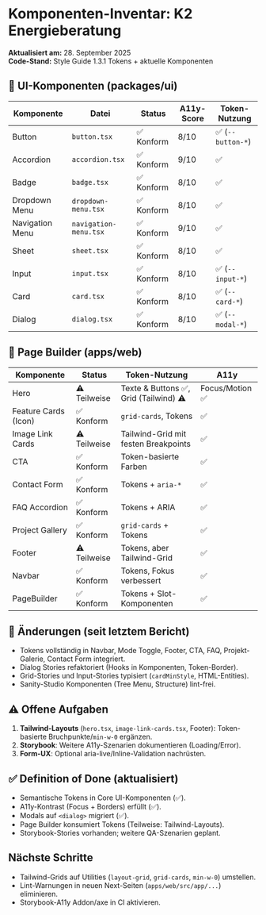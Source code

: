 # Komponenten-Inventar: K2 Energieberatung

**Aktualisiert am:** 28. September 2025  
**Code-Stand:** Style Guide 1.3.1 Tokens + aktuelle Komponenten

## 🧩 UI-Komponenten (packages/ui)
| Komponente | Datei | Status | A11y-Score | Token-Nutzung |
|------------|-------|--------|------------|---------------|
| Button | `button.tsx` | ✅ Konform | 8/10 | ✅ (`--button-*`) |
| Accordion | `accordion.tsx` | ✅ Konform | 9/10 | ✅ |
| Badge | `badge.tsx` | ✅ Konform | 8/10 | ✅ |
| Dropdown Menu | `dropdown-menu.tsx` | ✅ Konform | 8/10 | ✅ |
| Navigation Menu | `navigation-menu.tsx` | ✅ Konform | 9/10 | ✅ |
| Sheet | `sheet.tsx` | ✅ Konform | 8/10 | ✅ |
| Input | `input.tsx` | ✅ Konform | 8/10 | ✅ (`--input-*`) |
| Card | `card.tsx` | ✅ Konform | 8/10 | ✅ (`--card-*`) |
| Dialog | `dialog.tsx` | ✅ Konform | 8/10 | ✅ (`--modal-*`) |

## 🧱 Page Builder (apps/web)
| Komponente | Status | Token-Nutzung | A11y |
|------------|--------|---------------|------|
| Hero | ⚠️ Teilweise | Texte & Buttons ✅, Grid (Tailwind) ⚠️ | Focus/Motion ✅ |
| Feature Cards (Icon) | ✅ Konform | `grid-cards`, Tokens | ✅ |
| Image Link Cards | ⚠️ Teilweise | Tailwind-Grid mit festen Breakpoints | ✅ |
| CTA | ✅ Konform | Token-basierte Farben | ✅ |
| Contact Form | ✅ Konform | Tokens + `aria-*` | ✅ |
| FAQ Accordion | ✅ Konform | Tokens + ARIA | ✅ |
| Project Gallery | ✅ Konform | `grid-cards` + Tokens | ✅ |
| Footer | ⚠️ Teilweise | Tokens, aber Tailwind-Grid | ✅ |
| Navbar | ✅ Konform | Tokens, Fokus verbessert | ✅ |
| PageBuilder | ✅ Konform | Tokens + Slot-Komponenten | ✅ |

## 🔄 Änderungen (seit letztem Bericht)
- Tokens vollständig in Navbar, Mode Toggle, Footer, CTA, FAQ, Projekt-Galerie, Contact Form integriert.  
- Dialog Stories refaktoriert (Hooks in Komponenten, Token-Border).  
- Grid-Stories und Input-Stories typisiert (`cardMinStyle`, HTML-Entities).  
- Sanity-Studio Komponenten (Tree Menu, Structure) lint-frei.

## ⚠️ Offene Aufgaben
1. **Tailwind-Layouts** (`hero.tsx`, `image-link-cards.tsx`, Footer): Token-basierte Bruchpunkte/`min-w-0` ergänzen.  
2. **Storybook**: Weitere A11y-Szenarien dokumentieren (Loading/Error).  
3. **Form-UX**: Optional aria-live/Inline-Validation nachrüsten.

## ✅ Definition of Done (aktualisiert)
- Semantische Tokens in Core UI-Komponenten (✅).  
- A11y-Kontrast (Focus + Borders) erfüllt (✅).  
- Modals auf `<dialog>` migriert (✅).  
- Page Builder konsumiert Tokens (Teilweise: Tailwind-Layouts).  
- Storybook-Stories vorhanden; weitere QA-Szenarien geplant.

## Nächste Schritte
- Tailwind-Grids auf Utilities (`layout-grid`, `grid-cards`, `min-w-0`) umstellen.  
- Lint-Warnungen in neuen Next-Seiten (`apps/web/src/app/...`) eliminieren.  
- Storybook-A11y Addon/axe in CI aktivieren.
